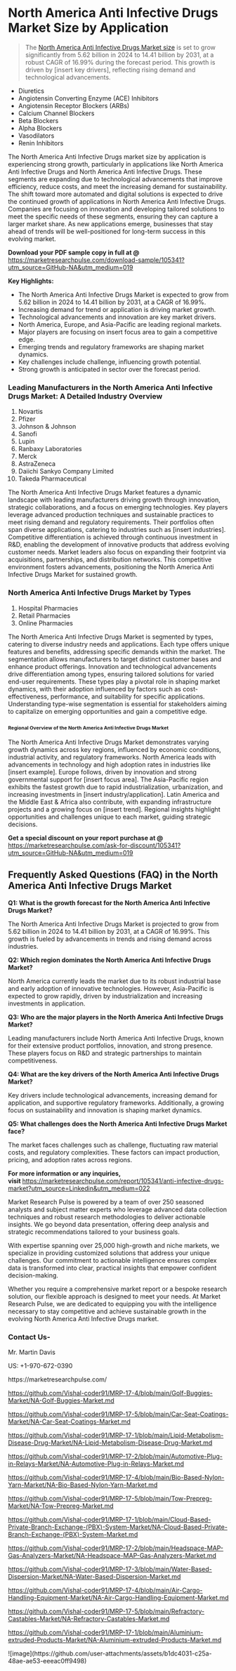 <h1>North America Anti Infective Drugs Market&nbsp;Size by Application</h1><blockquote><p>The <a href="https://marketresearchpulse.com/download-sample/105341?utm_source=GitHub-NA&amp;utm_medium=019">North America Anti Infective Drugs Market size</a> is set to grow significantly from 5.62 billion in 2024 to 14.41 billion by 2031, at a robust CAGR of 16.99% during the forecast period. This growth is driven by [insert key drivers], reflecting rising demand and technological advancements.</p></blockquote><ul><li>Diuretics<li> Angiotensin Converting Enzyme (ACE) Inhibitors<li> Angiotensin Receptor Blockers (ARBs)<li> Calcium Channel Blockers<li> Beta Blockers<li> Alpha Blockers<li> Vasodilators<li> Renin Inhibitors</li></ul><p>The North America Anti Infective Drugs market size by application is experiencing strong growth, particularly in applications like North America Anti Infective Drugs and North America Anti Infective Drugs. These segments are expanding due to technological advancements that improve efficiency, reduce costs, and meet the increasing demand for sustainability. The shift toward more automated and digital solutions is expected to drive the continued growth of applications in North America Anti Infective Drugs. Companies are focusing on innovation and developing tailored solutions to meet the specific needs of these segments, ensuring they can capture a larger market share. As new applications emerge, businesses that stay ahead of trends will be well-positioned for long-term success in this evolving market.</p><p><strong>Download your PDF sample copy in full at @ </strong><a href="https://marketresearchpulse.com/download-sample/105341?utm_source=GitHub-NA&amp;utm_medium=019">https://marketresearchpulse.com/download-sample/105341?utm_source=GitHub-NA&amp;utm_medium=019</a></p><p><strong>Key Highlights: </strong></p><ul><li>The North America Anti Infective Drugs Market is expected to grow from 5.62 billion in 2024 to 14.41 billion by 2031, at a CAGR of 16.99%.</li><li>Increasing demand for trend or application is driving market growth.</li><li>Technological advancements and innovation are key market drivers.</li><li>North America, Europe, and Asia-Pacific are leading regional markets.</li><li>Major players are focusing on insert focus area to gain a competitive edge.</li><li>Emerging trends and regulatory frameworks are shaping market dynamics.</li><li>Key challenges include challenge, influencing growth potential.</li><li>Strong growth is anticipated in sector over the forecast period.</li></ul><h3>Leading Manufacturers in the North America Anti Infective Drugs Market: A Detailed Industry Overview</h3><ol><li>Novartis</li><li>Pfizer</li><li>Johnson & Johnson</li><li>Sanofi</li><li>Lupin</li><li>Ranbaxy Laboratories</li><li>Merck</li><li>AstraZeneca</li><li>Daiichi Sankyo Company Limited</li><li>Takeda Pharmaceutical</li></ol><div class="flex max-w-full flex-col flex-grow"><div class="min-h-8 text-message flex w-full flex-col items-end gap-2 whitespace-normal break-words [.text-message+&amp;]:mt-5" dir="auto" data-message-author-role="assistant" data-message-id="fd8432e4-4910-450d-b182-61b7bfb0a01f" data-message-model-slug="gpt-4o"><div class="flex w-full flex-col gap-1 empty:hidden first:pt-[3px]"><div class="markdown prose w-full break-words dark:prose-invert light"><p>The North America Anti Infective Drugs Market features a dynamic landscape with leading manufacturers driving growth through innovation, strategic collaborations, and a focus on emerging technologies. Key players leverage advanced production techniques and sustainable practices to meet rising demand and regulatory requirements. Their portfolios often span diverse applications, catering to industries such as [insert industries]. Competitive differentiation is achieved through continuous investment in R&amp;D, enabling the development of innovative products that address evolving customer needs. Market leaders also focus on expanding their footprint via acquisitions, partnerships, and distribution networks. This competitive environment fosters advancements, positioning the North America Anti Infective Drugs Market for sustained growth.</p></div></div></div></div><h3>North America Anti Infective Drugs Market by Types</h3><ol><li>Hospital Pharmacies<li> Retail Pharmacies<li> Online Pharmacies</li></ol><div class="flex max-w-full flex-col flex-grow"><div class="min-h-8 text-message flex w-full flex-col items-end gap-2 whitespace-normal break-words [.text-message+&amp;]:mt-5" dir="auto" data-message-author-role="assistant" data-message-id="084470be-0bb7-4664-bddf-5156b4f41249" data-message-model-slug="gpt-4o-mini"><div class="flex w-full flex-col gap-1 empty:hidden first:pt-[3px]"><div class="markdown prose w-full break-words dark:prose-invert light"><p>The North America Anti Infective Drugs Market is segmented by types, catering to diverse industry needs and applications. Each type offers unique features and benefits, addressing specific demands within the market. The segmentation allows manufacturers to target distinct customer bases and enhance product offerings. Innovation and technological advancements drive differentiation among types, ensuring tailored solutions for varied end-user requirements. These types play a pivotal role in shaping market dynamics, with their adoption influenced by factors such as cost-effectiveness, performance, and suitability for specific applications. Understanding type-wise segmentation is essential for stakeholders aiming to capitalize on emerging opportunities and gain a competitive edge.</p></div></div></div></div><h3><span style="font-size: 11px;">Regional Overview of the North America Anti Infective Drugs Market</span></h3><div class="flex max-w-full flex-col flex-grow"><div class="min-h-8 text-message flex w-full flex-col items-end gap-2 whitespace-normal break-words [.text-message+&amp;]:mt-5" dir="auto" data-message-author-role="assistant" data-message-id="e9038762-ce64-4e30-91c9-9bd413514231" data-message-model-slug="gpt-4o-mini"><div class="flex w-full flex-col gap-1 empty:hidden first:pt-[3px]"><div class="markdown prose w-full break-words dark:prose-invert light"><p>The North America Anti Infective Drugs Market demonstrates varying growth dynamics across key regions, influenced by economic conditions, industrial activity, and regulatory frameworks. North America leads with advancements in technology and high adoption rates in industries like [insert example]. Europe follows, driven by innovation and strong governmental support for [insert focus area]. The Asia-Pacific region exhibits the fastest growth due to rapid industrialization, urbanization, and increasing investments in [insert industry/application]. Latin America and the Middle East &amp; Africa also contribute, with expanding infrastructure projects and a growing focus on [insert trend]. Regional insights highlight opportunities and challenges unique to each market, guiding strategic decisions.</p></div></div></div></div><p><strong>Get a special discount on your report purchase at @ </strong><a href="https://marketresearchpulse.com/ask-for-discount/105341?utm_source=GitHub-NA&amp;utm_medium=019">https://marketresearchpulse.com/ask-for-discount/105341?utm_source=GitHub-NA&amp;utm_medium=019</a></p><h2>Frequently Asked Questions (FAQ) in the North America Anti Infective Drugs Market</h2><p><strong>Q1: What is the growth forecast for the North America Anti Infective Drugs Market?</strong></p><p>The North America Anti Infective Drugs Market is projected to grow from 5.62 billion in 2024 to 14.41 billion by 2031, at a CAGR of 16.99%. This growth is fueled by advancements in trends and rising demand across industries.</p><p><strong>Q2: Which region dominates the North America Anti Infective Drugs Market?</strong></p><p>North America currently leads the market due to its robust industrial base and early adoption of innovative technologies. However, Asia-Pacific is expected to grow rapidly, driven by industrialization and increasing investments in application.</p><p><strong>Q3: Who are the major players in the North America Anti Infective Drugs Market?</strong></p><p>Leading manufacturers include North America Anti Infective Drugs, known for their extensive product portfolios, innovation, and strong presence. These players focus on R&amp;D and strategic partnerships to maintain competitiveness.</p><p><strong>Q4: What are the key drivers of the North America Anti Infective Drugs Market?</strong></p><p>Key drivers include technological advancements, increasing demand for application, and supportive regulatory frameworks. Additionally, a growing focus on sustainability and innovation is shaping market dynamics.</p><p><strong>Q5: What challenges does the North America Anti Infective Drugs Market face?</strong></p><p>The market faces challenges such as challenge, fluctuating raw material costs, and regulatory complexities. These factors can impact production, pricing, and adoption rates across regions.</p><p><strong>For more information or any inquiries, visit&nbsp;</strong><a href="https://marketresearchpulse.com/report/105341/anti-infective-drugs-market?utm_source=Linkedin&utm_medium=022">https://marketresearchpulse.com/report/105341/anti-infective-drugs-market?utm_source=Linkedin&utm_medium=022</a></p><p>Market Research Pulse is powered by a team of over 250 seasoned analysts and subject matter experts who leverage advanced data collection techniques and robust research methodologies to deliver actionable insights. We go beyond data presentation, offering deep analysis and strategic recommendations tailored to your business goals.</p><p>With expertise spanning over 25,000 high-growth and niche markets, we specialize in providing customized solutions that address your unique challenges. Our commitment to actionable intelligence ensures complex data is transformed into clear, practical insights that empower confident decision-making.</p><p>Whether you require a comprehensive market report or a bespoke research solution, our flexible approach is designed to meet your needs. At Market Research Pulse, we are dedicated to equipping you with the intelligence necessary to stay competitive and achieve sustainable growth in the evolving North America Anti Infective Drugs market.</p><h3><strong>Contact Us-</strong></h3><p>Mr. Martin Davis</p><p>US: +1-970-672-0390</p><p>https://marketresearchpulse.com/</p><p><a href="https://github.com/Vishal-coder91/MRP-17-4/blob/main/Golf-Buggies-Market/NA-Golf-Buggies-Market.md">https://github.com/Vishal-coder91/MRP-17-4/blob/main/Golf-Buggies-Market/NA-Golf-Buggies-Market.md</a></p><p><a href="https://github.com/Vishal-coder91/MRP-17-5/blob/main/Car-Seat-Coatings-Market/NA-Car-Seat-Coatings-Market.md">https://github.com/Vishal-coder91/MRP-17-5/blob/main/Car-Seat-Coatings-Market/NA-Car-Seat-Coatings-Market.md</a></p><p><a href="https://github.com/Vishal-coder91/MRP-17-1/blob/main/Lipid-Metabolism-Disease-Drug-Market/NA-Lipid-Metabolism-Disease-Drug-Market.md">https://github.com/Vishal-coder91/MRP-17-1/blob/main/Lipid-Metabolism-Disease-Drug-Market/NA-Lipid-Metabolism-Disease-Drug-Market.md</a></p><p><a href="https://github.com/Vishal-coder91/MRP-17-2/blob/main/Automotive-Plug-in-Relays-Market/NA-Automotive-Plug-in-Relays-Market.md">https://github.com/Vishal-coder91/MRP-17-2/blob/main/Automotive-Plug-in-Relays-Market/NA-Automotive-Plug-in-Relays-Market.md</a></p><p><a href="https://github.com/Vishal-coder91/MRP-17-4/blob/main/Bio-Based-Nylon-Yarn-Market/NA-Bio-Based-Nylon-Yarn-Market.md">https://github.com/Vishal-coder91/MRP-17-4/blob/main/Bio-Based-Nylon-Yarn-Market/NA-Bio-Based-Nylon-Yarn-Market.md</a></p><p><a href="https://github.com/Vishal-coder91/MRP-17-5/blob/main/Tow-Prepreg-Market/NA-Tow-Prepreg-Market.md">https://github.com/Vishal-coder91/MRP-17-5/blob/main/Tow-Prepreg-Market/NA-Tow-Prepreg-Market.md</a></p><p><a href="https://github.com/Vishal-coder91/MRP-17-1/blob/main/Cloud-Based-Private-Branch-Exchange-(PBX)-System-Market/NA-Cloud-Based-Private-Branch-Exchange-(PBX)-System-Market.md">https://github.com/Vishal-coder91/MRP-17-1/blob/main/Cloud-Based-Private-Branch-Exchange-(PBX)-System-Market/NA-Cloud-Based-Private-Branch-Exchange-(PBX)-System-Market.md</a></p><p><a href="https://github.com/Vishal-coder91/MRP-17-2/blob/main/Headspace-MAP-Gas-Analyzers-Market/NA-Headspace-MAP-Gas-Analyzers-Market.md">https://github.com/Vishal-coder91/MRP-17-2/blob/main/Headspace-MAP-Gas-Analyzers-Market/NA-Headspace-MAP-Gas-Analyzers-Market.md</a></p><p><a href="https://github.com/Vishal-coder91/MRP-17-3/blob/main/Water-Based-Dispersion-Market/NA-Water-Based-Dispersion-Market.md">https://github.com/Vishal-coder91/MRP-17-3/blob/main/Water-Based-Dispersion-Market/NA-Water-Based-Dispersion-Market.md</a></p><p><a href="https://github.com/Vishal-coder91/MRP-17-4/blob/main/Air-Cargo-Handling-Equipment-Market/NA-Air-Cargo-Handling-Equipment-Market.md">https://github.com/Vishal-coder91/MRP-17-4/blob/main/Air-Cargo-Handling-Equipment-Market/NA-Air-Cargo-Handling-Equipment-Market.md</a></p><p><a href="https://github.com/Vishal-coder91/MRP-17-5/blob/main/Refractory-Castables-Market/NA-Refractory-Castables-Market.md">https://github.com/Vishal-coder91/MRP-17-5/blob/main/Refractory-Castables-Market/NA-Refractory-Castables-Market.md</a></p><p><a href="https://github.com/Vishal-coder91/MRP-17-1/blob/main/Aluminium-extruded-Products-Market/NA-Aluminium-extruded-Products-Market.md">https://github.com/Vishal-coder91/MRP-17-1/blob/main/Aluminium-extruded-Products-Market/NA-Aluminium-extruded-Products-Market.md</a></p>
![image](https://github.com/user-attachments/assets/b1dc4031-c25a-48ae-ae53-eeeac0ff9498)
